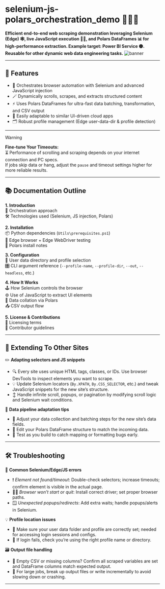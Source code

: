 # selenium-js-polars_orchestration_demo 🚀🧩✨

**Efficient end-to-end web scraping demonstration leveraging Selenium (Edge) 🕸️, live JavaScript execution 🧑‍💻, and Polars DataFrames 📊 for high-performance extraction. Example target: Power BI Service 🟡. Reusable for other dynamic web data engineering tasks.**
![banner](https://github.com/user-attachments/assets/bcee30c1-8428-4cc3-8aaf-af5ddb70d088)

---

## 🌟 Features

- 🤖 Orchestrates browser automation with Selenium and advanced JavaScript injection
- 🪄 Dynamically scrolls, scrapes, and extracts structured content
- ⚡ Uses Polars DataFrames for ultra-fast data batching, transformation, and CSV output
- 🔁 Easily adaptable to similar UI-driven cloud apps
- 🗂 Robust profile management (Edge user-data-dir & profile detection)

---

> [!WARNING]
> **Fine-tune Your Timeouts:**  
> ⏳ Performance of scrolling and scraping depends on your internet connection and PC specs.  
> If jobs skip data or hang, adjust the `pause` and timeout settings higher for more reliable results.


---

## 📚 Documentation Outline

**1. Introduction**  
🌈 Orchestration approach  
🛠 Technologies used (Selenium, JS injection, Polars)

**2. Installation**  
📦 Python dependencies (`Utils\prerequisites.ps1`)  
🧭 Edge browser + Edge WebDriver testing  
🚀 Polars install notes

**3. Configuration**  
🔑 User data directory and profile selection  
🎛 CLI argument reference (`--profile-name`, `--profile-dir`, `--out`, `--headless`, etc.)

**4. How It Works**  
🕹 How Selenium controls the browser  
⚙️ Use of JavaScript to extract UI elements  
🧮 Data collation via Polars  
📤 CSV output flow

**5. License & Contributions**  
📜 Licensing terms  
🤝 Contributor guidelines


---

## 🧩 Extending To Other Sites

✏️ **Adapting selectors and JS snippets**  
- 🔍 Every site uses unique HTML tags, classes, or IDs. Use browser DevTools to inspect elements you want to scrape.
- 💡 Update Selenium locators (`By.XPATH`, `By.CSS_SELECTOR`, etc.) and tweak JavaScript snippets for the new site’s structure.
- ↕️ Handle infinite scroll, popups, or pagination by modifying scroll logic and Selenium wait conditions.

🔌 **Data pipeline adaptation tips**  
- 🎯 Adjust your data collection and batching steps for the new site’s data fields.
- 🧮 Edit your Polars DataFrame structure to match the incoming data.
- 🧪 Test as you build to catch mapping or formatting bugs early.

---

## 🛠️ Troubleshooting

🤔 **Common Selenium/Edge/JS errors**  
- ❗ *Element not found/timeout*: Double-check selectors; increase timeouts; confirm element is visible in the actual page.
- 🧑‍💻 *Browser won’t start or quit*: Install correct driver; set proper browser paths.
- 🪟 *Unexpected popups/redirects*: Add extra waits; handle popups/alerts in Selenium.

💡 **Profile location issues**  
- 📁 Make sure your user data folder and profile are correctly set; needed for accessing login sessions and configs.
- 🔑 If login fails, check you’re using the right profile name or directory.

🗃 **Output file handling**  
- 📄 Empty CSV or missing columns? Confirm all scraped variables are set and DataFrame columns match expected output.
- 🔀 For large jobs, break up output files or write incrementally to avoid slowing down or crashing.

---
